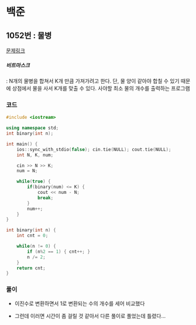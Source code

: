 # 백준

## 1052번 : 물병

[문제링크](https://www.acmicpc.net/problem/1052)

##### 비트마스크

: N개의 물병을 합쳐서 K개 만큼 가져가려고 한다. 단, 물 양이 같아야 합칠 수 있기 때문에 상점에서 물을 사서 K개를 맞출 수 있다. 사야할 최소 물의 개수를 출력하는 프로그램




### 코드

```c++
#include <iostream>

using namespace std;
int binary(int n);

int main() {
    ios::sync_with_stdio(false); cin.tie(NULL); cout.tie(NULL);
    int N, K, num;

    cin >> N >> K;
    num = N;

    while(true) {
        if(binary(num) <= K) {
            cout << num - N;
            break;
        }
        num++;
    }
}

int binary(int n) {
    int cnt = 0;

    while(n != 0) {
        if (n%2 == 1) { cnt++; }
        n /= 2;
    }
    return cnt;
}
```



### 풀이

- 이진수로 변환하면서 1로 변환되는 수의 개수를 세어 비교했다

- 그런데 이러면 시간이 좀 걸릴 것 같아서 다른 풀이로 풀었는데 틀렸다...
